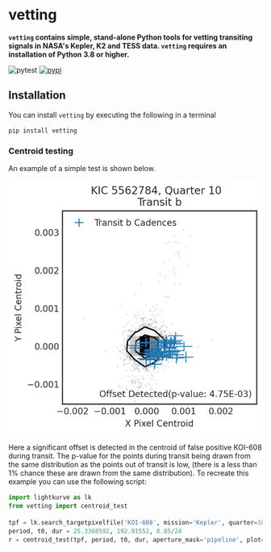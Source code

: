 # vetting

**`vetting` contains simple, stand-alone Python tools for vetting transiting signals in NASA's Kepler, K2 and TESS data. `vetting` requires an installation of Python 3.8 or higher.**

![pytest](https://github.com/ssdatalab/vetting/workflows/pytest/badge.svg)
[![pypi](https://img.shields.io/pypi/v/vetting)](https://pypi.org/project/vetting/)

## Installation

You can install `vetting` by executing the following in a terminal

```
pip install vetting
```

### Centroid testing

An example of a simple test is shown below.

![Example of simple centroid test](demo.png)

Here a significant offset is detected in the centroid of false positive KOI-608 during transit. The p-value for the points during transit being drawn from the same distribution as the points out of transit is low, (there is a less than 1% chance these are drawn from the same distribution). To recreate this example you can use the following script:

```python
import lightkurve as lk
from vetting import centroid_test

tpf = lk.search_targetpixelfile('KOI-608', mission='Kepler', quarter=10).download()
period, t0, dur = 25.3368592, 192.91552, 8.85/24
r = centroid_test(tpf, period, t0, dur, aperture_mask='pipeline', plot=False)
```

